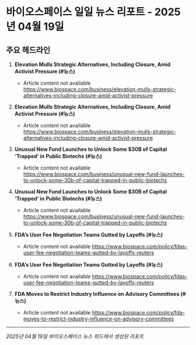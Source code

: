 # 바이오스페이스 일일 뉴스 리포트 - 2025년 04월 19일


## 주요 헤드라인

1. **Elevation Mulls Strategic Alternatives, Including Closure, Amid Activist Pressure (#뉴스)**
   - Article content not available
   <https://www.biospace.com/business/elevation-mulls-strategic-alternatives-including-closure-amid-activist-pressure>

2. **Elevation Mulls Strategic Alternatives, Including Closure, Amid Activist Pressure (#뉴스)**
   - Article content not available
   <https://www.biospace.com/business/elevation-mulls-strategic-alternatives-including-closure-amid-activist-pressure>

3. **Unusual New Fund Launches to Unlock Some $30B of Capital ‘Trapped’ in Public Biotechs (#뉴스)**
   - Article content not available
   <https://www.biospace.com/business/unusual-new-fund-launches-to-unlock-some-30b-of-capital-trapped-in-public-biotechs>

4. **Unusual New Fund Launches to Unlock Some $30B of Capital ‘Trapped’ in Public Biotechs (#뉴스)**
   - Article content not available
   <https://www.biospace.com/business/unusual-new-fund-launches-to-unlock-some-30b-of-capital-trapped-in-public-biotechs>

5. **FDA’s User Fee Negotiation Teams Gutted by Layoffs (#뉴스)**
   - Article content not available
   <https://www.biospace.com/policy/fdas-user-fee-negotiation-teams-gutted-by-layoffs-reuters>

6. **FDA’s User Fee Negotiation Teams Gutted by Layoffs (#뉴스)**
   - Article content not available
   <https://www.biospace.com/policy/fdas-user-fee-negotiation-teams-gutted-by-layoffs-reuters>

7. **FDA Moves to Restrict Industry Influence on Advisory Committees (#뉴스)**
   - Article content not available
   <https://www.biospace.com/policy/fda-moves-to-restrict-industry-influence-on-advisory-committees>


---
*2025년 04월 19일 바이오스페이스 뉴스 피드에서 생성된 리포트*